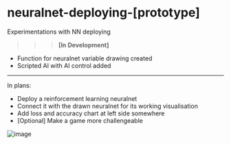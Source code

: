 # neuralnet-deploying-[prototype]
Experimentations with NN deploying

>>> <b>[In Development]</b>

* Function for neuralnet variable drawing created
* Scripted AI with AI control added

___
In plans:
* Deploy a reinforcement learning neuralnet
* Connect it with the drawn neuralnet for its working visualisation
* Add loss and accuracy chart at left side somewhere
* [Optional] Make a game more challengeable

![image](https://user-images.githubusercontent.com/109345462/222693362-55a772bc-148e-4b10-86d2-b22e9737e779.png)

